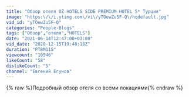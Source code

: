 ```yaml
---
title: "Обзор отеля OZ HOTELS SIDE PREMIUM HOTEL 5* Турция"
image: "https:\/\/i.ytimg.com\/vi\/yTOewZu5F-Q\/hqdefault.jpg"
vid_id: "yTOewZu5F-Q"
categories: "People-Blogs"
tags: ["Обзор","отеля","HOTELS"]
date: "2021-06-14T12:47:00+03:00"
vid_date: "2020-12-15T19:48:18Z"
duration: "PT8M11S"
viewcount: "10546"
likeCount: "58"
dislikeCount: "5"
channel: "Евгений Егунов"
---
```

{% raw %}Подробный обзор отеля со всеми локациями{% endraw %}
